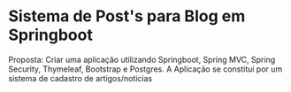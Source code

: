 # Sistema de Post's para Blog em Springboot
Proposta: Criar uma aplicação utilizando Springboot, Spring MVC, Spring Security, Thymeleaf, Bootstrap e Postgres. A Aplicação se constitui por um sistema de cadastro de artigos/noticias
